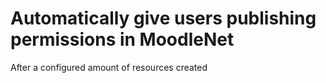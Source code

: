 # Automatically give users publishing permissions in MoodleNet

After a configured amount of resources created

